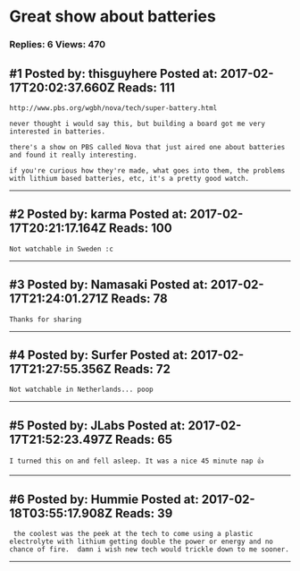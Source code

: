# Great show about batteries

### Replies: 6 Views: 470

## \#1 Posted by: thisguyhere Posted at: 2017-02-17T20:02:37.660Z Reads: 111

```
http://www.pbs.org/wgbh/nova/tech/super-battery.html

never thought i would say this, but building a board got me very interested in batteries.

there's a show on PBS called Nova that just aired one about batteries and found it really interesting.

if you're curious how they're made, what goes into them, the problems with lithium based batteries, etc, it's a pretty good watch.
```

---
## \#2 Posted by: karma Posted at: 2017-02-17T20:21:17.164Z Reads: 100

```
Not watchable in Sweden :c
```

---
## \#3 Posted by: Namasaki Posted at: 2017-02-17T21:24:01.271Z Reads: 78

```
Thanks for sharing
```

---
## \#4 Posted by: Surfer Posted at: 2017-02-17T21:27:55.356Z Reads: 72

```
Not watchable in Netherlands... poop
```

---
## \#5 Posted by: JLabs Posted at: 2017-02-17T21:52:23.497Z Reads: 65

```
I turned this on and fell asleep. It was a nice 45 minute nap 👍
```

---
## \#6 Posted by: Hummie Posted at: 2017-02-18T03:55:17.908Z Reads: 39

```
 the coolest was the peek at the tech to come using a plastic electrolyte with lithium getting double the power or energy and no chance of fire.  damn i wish new tech would trickle down to me sooner.
```

---
